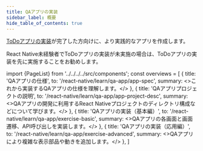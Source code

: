 ```yaml
---
title: QAアプリの実装
sidebar_label: 概要
hide_table_of_contents: true
---
```


[ToDoアプリの実装](https://fintan-contents.github.io/mobile-app-crib-notes/react-native/learn/todo-app)が完了した方向けに、より実践的なアプリを作成します。

React Native未経験者でToDoアプリの実装が未実施の場合は、ToDoアプリの実装を先に実施することをお勧めします。

<!-- textlint-disable ja-technical-writing/sentence-length,ja-technical-writing/max-comma,ja-spacing/ja-no-space-around-parentheses,jtf-style/3.3.かっこ類と隣接する文字の間のスペースの有無,ja-technical-writing/ja-no-mixed-period,ja-technical-writing/no-unmatched-pair -->

import {PageList} from '../../../../src/components';
const overviews = [
  {
    title: 'QAアプリの仕様',
    to: '/react-native/learn/qa-app/app-spec',
    summary: <>これから実装するQAアプリの仕様を理解します。</>
  },
  {
    title: 'QAアプリプロジェクトの説明',
    to: '/react-native/learn/qa-app/app-project-desc',
    summary: <>QAアプリの開発に利用するReact Nativeプロジェクトのディレクトリ構成などについて学びます。</>
  },
  {
    title: 'QAアプリの実装（基本編）',
    to: '/react-native/learn/qa-app/exercise-basic',
    summary: <>QAアプリの各画面と画面遷移、API呼び出しを実装します。</>
  },
  {
    title: 'QAアプリの実装（応用編）',
    to: '/react-native/learn/qa-app/exercise-advanced',
    summary: <>QAアプリにより複雑な表示部品や動きを追加します。</>
  },
]

<PageList overviews={overviews} colSize={12} />

<!-- textlint-enable ja-technical-writing/sentence-length,ja-technical-writing/max-comma,ja-spacing/ja-no-space-around-parentheses,jtf-style/3.3.かっこ類と隣接する文字の間のスペースの有無,ja-technical-writing/ja-no-mixed-period,ja-technical-writing/no-unmatched-pair -->
